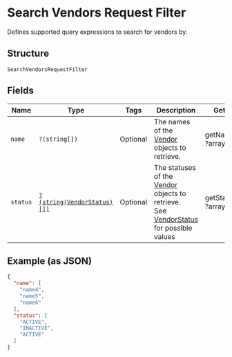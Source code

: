 
# Search Vendors Request Filter

Defines supported query expressions to search for vendors by.

## Structure

`SearchVendorsRequestFilter`

## Fields

| Name | Type | Tags | Description | Getter | Setter |
|  --- | --- | --- | --- | --- | --- |
| `name` | `?(string[])` | Optional | The names of the [Vendor](entity:Vendor) objects to retrieve. | getName(): ?array | setName(?array name): void |
| `status` | [`?(string(VendorStatus)[])`](../../doc/models/vendor-status.md) | Optional | The statuses of the [Vendor](entity:Vendor) objects to retrieve.<br>See [VendorStatus](#type-vendorstatus) for possible values | getStatus(): ?array | setStatus(?array status): void |

## Example (as JSON)

```json
{
  "name": [
    "name4",
    "name5",
    "name6"
  ],
  "status": [
    "ACTIVE",
    "INACTIVE",
    "ACTIVE"
  ]
}
```

